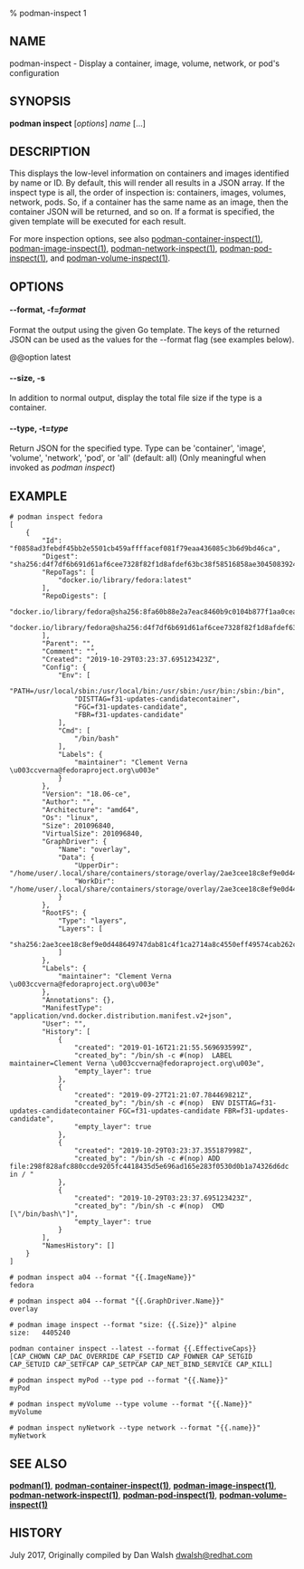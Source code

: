 % podman-inspect 1

## NAME

podman\-inspect - Display a container, image, volume, network, or pod's configuration

## SYNOPSIS

**podman inspect** [*options*] _name_ [...]

## DESCRIPTION

This displays the low-level information on containers and images identified by name or ID. By default, this will render
all results in a JSON array. If the inspect type is all, the order of inspection is: containers, images, volumes, network, pods.
So, if a container has the same name as an image, then the container JSON will be returned, and so on.
If a format is specified, the given template will be executed for each result.

For more inspection options, see also
[podman-container-inspect(1)](podman-container/podman-container-inspect.md),
[podman-image-inspect(1)](podman-image/podman-image-inspect.md),
[podman-network-inspect(1)](podman-network/podman-network-inspect.md),
[podman-pod-inspect(1)](podman-pod/podman-pod-inspect.md), and
[podman-volume-inspect(1)](podman-volume/podman-volume-inspect.md).

## OPTIONS

#### **--format**, **-f**=_format_

Format the output using the given Go template.
The keys of the returned JSON can be used as the values for the --format flag (see examples below).

@@option latest

#### **--size**, **-s**

In addition to normal output, display the total file size if the type is a container.

#### **--type**, **-t**=_type_

Return JSON for the specified type. Type can be 'container', 'image', 'volume', 'network', 'pod', or 'all' (default: all)
(Only meaningful when invoked as _podman inspect_)

## EXAMPLE

```
# podman inspect fedora
[
    {
        "Id": "f0858ad3febdf45bb2e5501cb459affffacef081f79eaa436085c3b6d9bd46ca",
        "Digest": "sha256:d4f7df6b691d61af6cee7328f82f1d8afdef63bc38f58516858ae3045083924a",
        "RepoTags": [
            "docker.io/library/fedora:latest"
        ],
        "RepoDigests": [
            "docker.io/library/fedora@sha256:8fa60b88e2a7eac8460b9c0104b877f1aa0cea7fbc03c701b7e545dacccfb433",
            "docker.io/library/fedora@sha256:d4f7df6b691d61af6cee7328f82f1d8afdef63bc38f58516858ae3045083924a"
        ],
        "Parent": "",
        "Comment": "",
        "Created": "2019-10-29T03:23:37.695123423Z",
        "Config": {
            "Env": [
                "PATH=/usr/local/sbin:/usr/local/bin:/usr/sbin:/usr/bin:/sbin:/bin",
                "DISTTAG=f31-updates-candidatecontainer",
                "FGC=f31-updates-candidate",
                "FBR=f31-updates-candidate"
            ],
            "Cmd": [
                "/bin/bash"
            ],
            "Labels": {
                "maintainer": "Clement Verna \u003ccverna@fedoraproject.org\u003e"
            }
        },
        "Version": "18.06-ce",
        "Author": "",
        "Architecture": "amd64",
        "Os": "linux",
        "Size": 201096840,
        "VirtualSize": 201096840,
        "GraphDriver": {
            "Name": "overlay",
            "Data": {
                "UpperDir": "/home/user/.local/share/containers/storage/overlay/2ae3cee18c8ef9e0d448649747dab81c4f1ca2714a8c4550eff49574cab262c9/diff",
                "WorkDir": "/home/user/.local/share/containers/storage/overlay/2ae3cee18c8ef9e0d448649747dab81c4f1ca2714a8c4550eff49574cab262c9/work"
            }
        },
        "RootFS": {
            "Type": "layers",
            "Layers": [
                "sha256:2ae3cee18c8ef9e0d448649747dab81c4f1ca2714a8c4550eff49574cab262c9"
            ]
        },
        "Labels": {
            "maintainer": "Clement Verna \u003ccverna@fedoraproject.org\u003e"
        },
        "Annotations": {},
        "ManifestType": "application/vnd.docker.distribution.manifest.v2+json",
        "User": "",
        "History": [
            {
                "created": "2019-01-16T21:21:55.569693599Z",
                "created_by": "/bin/sh -c #(nop)  LABEL maintainer=Clement Verna \u003ccverna@fedoraproject.org\u003e",
                "empty_layer": true
            },
            {
                "created": "2019-09-27T21:21:07.784469821Z",
                "created_by": "/bin/sh -c #(nop)  ENV DISTTAG=f31-updates-candidatecontainer FGC=f31-updates-candidate FBR=f31-updates-candidate",
                "empty_layer": true
            },
            {
                "created": "2019-10-29T03:23:37.355187998Z",
                "created_by": "/bin/sh -c #(nop) ADD file:298f828afc880ccde9205fc4418435d5e696ad165e283f0530d0b1a74326d6dc in / "
            },
            {
                "created": "2019-10-29T03:23:37.695123423Z",
                "created_by": "/bin/sh -c #(nop)  CMD [\"/bin/bash\"]",
                "empty_layer": true
            }
        ],
        "NamesHistory": []
    }
]
```

```
# podman inspect a04 --format "{{.ImageName}}"
fedora
```

```
# podman inspect a04 --format "{{.GraphDriver.Name}}"
overlay
```

```
# podman image inspect --format "size: {{.Size}}" alpine
size:   4405240
```

```
podman container inspect --latest --format {{.EffectiveCaps}}
[CAP_CHOWN CAP_DAC_OVERRIDE CAP_FSETID CAP_FOWNER CAP_SETGID CAP_SETUID CAP_SETFCAP CAP_SETPCAP CAP_NET_BIND_SERVICE CAP_KILL]
```

```
# podman inspect myPod --type pod --format "{{.Name}}"
myPod
```

```
# podman inspect myVolume --type volume --format "{{.Name}}"
myVolume
```

```
# podman inspect nyNetwork --type network --format "{{.name}}"
myNetwork
```

## SEE ALSO

**[podman(1)](podman.md)**, **[podman-container-inspect(1)](podman-container/podman-container-inspect.md)**, **[podman-image-inspect(1)](podman-image/podman-image-inspect.md)**, **[podman-network-inspect(1)](podman-network/podman-network-inspect.md)**, **[podman-pod-inspect(1)](podman-pod/podman-pod-inspect.md)**, **[podman-volume-inspect(1)](podman-volume/podman-volume-inspect.md)**

## HISTORY

July 2017, Originally compiled by Dan Walsh <dwalsh@redhat.com>
